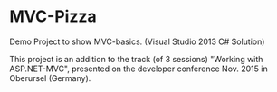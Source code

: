 # MVC-Pizza
Demo Project to show MVC-basics.
(Visual Studio 2013 C# Solution)

This project is an addition to the track (of 3 sessions) 
"Working with ASP.NET-MVC", presented on the developer 
conference Nov. 2015 in Oberursel (Germany).


